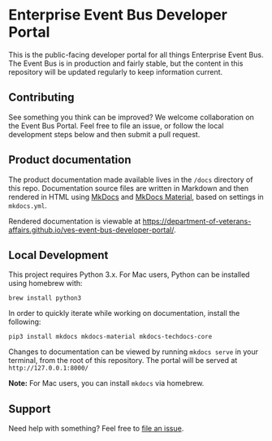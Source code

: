 # Enterprise Event Bus Developer Portal

This is the public-facing developer portal for all things Enterprise Event Bus. The Event Bus is in production and fairly stable, but the content in this repository will be updated regularly to keep information current. 

## Contributing

See something you think can be improved? We welcome collaboration on the Event Bus Portal. Feel free to file an issue, or follow the local development steps below and then submit a pull request. 

## Product documentation

The product documentation made available lives in the `/docs` directory of this repo. Documentation source files are written in Markdown and then rendered in HTML using [MkDocs](https://github.com/mkdocs/mkdocs) and [MkDocs Material](https://squidfunk.github.io/mkdocs-material/), based on settings in `mkdocs.yml`. 

Rendered documentation is viewable at https://department-of-veterans-affairs.github.io/ves-event-bus-developer-portal/.

## Local Development

This project requires Python 3.x. For Mac users, Python can be installed using homebrew with:

`brew install python3`

In order to quickly iterate while working on documentation, install the following:

`pip3 install mkdocs mkdocs-material mkdocs-techdocs-core`

Changes to documentation can be viewed by running `mkdocs serve` in your terminal, from the root of this repository. The portal will be served at `http://127.0.0.1:8000/`

**Note:** For Mac users, you can install `mkdocs` via homebrew.

## Support

Need help with something? Feel free to [file an issue](https://github.com/department-of-veterans-affairs/ves-event-bus-developer-portal/issues). 
